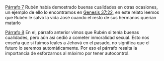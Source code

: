 [Párrafo 7](https://www.jw.org/finder?srcid=jwlshare&wtlocale=S&prefer=lang&docid=2025440&par=14)
Rubén había demostrado buenas cualidades en otras ocasiones, un ejemplo de ello lo encontramos en [Genesis 37:22](https://www.jw.org/finder?srcid=jwlshare&wtlocale=S&prefer=lang&bible=01037020&pub=nwtsty), en este relato leemos que Rubén le salvó la vida José cuando el resto de sus hermanos querían matarlo

[Párrafo 8](https://www.jw.org/finder?srcid=jwlshare&wtlocale=S&prefer=lang&docid=2025440&par=15)
En el, párrafo anterior vimos que Rubén si tenía buenas cualidades, pero aún así cedió a cometer inmoralidad sexual. Esto nos enseña que si fuimos leales a Jehová en el pasado, no significa que el futuro lo seremos automáticamente.
Por eso el párrafo resalta la importancia de esforzarnos al máximo por tener autocontrol.